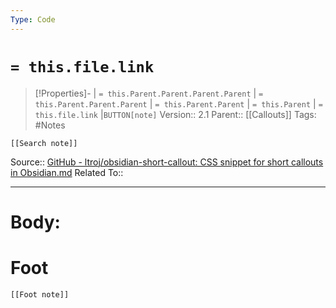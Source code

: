 ```yaml
---
Type: Code
---
```

# `= this.file.link`
>[!Properties]- | `= this.Parent.Parent.Parent.Parent` |  `= this.Parent.Parent.Parent` | `= this.Parent.Parent` | `= this.Parent` | `= this.file.link` |`BUTTON[note]` 
>Version:: 2.1
>Parent:: [[Callouts]]
>Tags: #Notes
```meta-bind-embed
[[Search note]]
```
Source:: [GitHub - ltroj/obsidian-short-callout: CSS snippet for short callouts in Obsidian.md](https://github.com/ltroj/obsidian-short-callout)
Related To::
***
# Body:









# Foot
```meta-bind-embed
[[Foot note]]
``` 